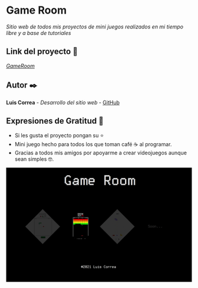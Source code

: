 # Game Room

_Sitio web de todos mis proyectos de mini juegos realizados en mi tiempo libre y a base de tutoriales_

## Link del proyecto 🚀

_[GameRoom](https://retrogameroom.netlify.app)_

## Autor ✒️

**Luis Correa** - *Desarrollo del sitio web* - [GitHub](https://github.com/luisCorreaCespedes)

## Expresiones de Gratitud 🎁

* Si les gusta el proyecto pongan su ⭐️
* Mini juego hecho para todos los que toman café ☕ al programar. 
* Gracias a todos mis amigos por apoyarme a crear videojuegos aunque sean simples 🤓.

![Screenshot](./assets/img/example.png)
